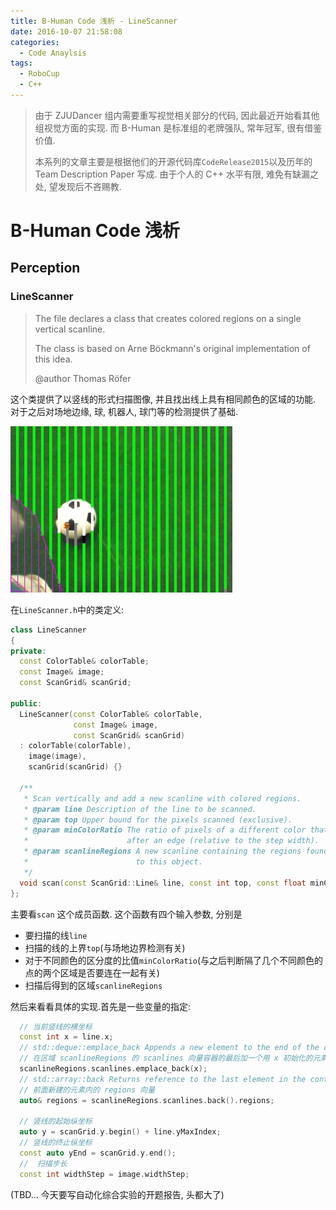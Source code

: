 ```yaml
---
title: B-Human Code 浅析 - LineScanner
date: 2016-10-07 21:58:08
categories:
  - Code Anaylsis
tags:
  - RoboCup
  - C++
---
```


> 由于 ZJUDancer 组内需要重写视觉相关部分的代码, 因此最近开始看其他组视觉方面的实现. 而 B-Human 是标准组的老牌强队, 常年冠军, 很有借鉴价值.
>
> 本系列的文章主要是根据他们的开源代码库`CodeRelease2015`以及历年的 Team Description Paper 写成. 由于个人的 C++ 水平有限, 难免有缺漏之处, 望发现后不吝赐教.

# B-Human Code 浅析

## Perception

### LineScanner

> The file declares a class that creates colored regions on a single vertical scanline.
>
> The class is based on Arne Böckmann's original implementation of this idea.
>
> @author Thomas Röfer

这个类提供了以竖线的形式扫描图像, 并且找出线上具有相同颜色的区域的功能. 对于之后对场地边缘, 球, 机器人, 球门等的检测提供了基础.

![vertical_scan.png](/images/vertical_scan.png)

<!-- more -->

在`LineScanner.h`中的类定义:

```C++
class LineScanner
{
private:
  const ColorTable& colorTable;
  const Image& image;
  const ScanGrid& scanGrid;

public:
  LineScanner(const ColorTable& colorTable,
              const Image& image,
              const ScanGrid& scanGrid)
  : colorTable(colorTable),
    image(image),
    scanGrid(scanGrid) {}

  /**
   * Scan vertically and add a new scanline with colored regions.
   * @param line Description of the line to be scanned.
   * @param top Upper bound for the pixels scanned (exclusive).
   * @param minColorRatio The ratio of pixels of a different color that is expected 
   *                      after an edge (relative to the step width).
   * @param scanlineRegions A new scanline containing the regions found will be added
   *                        to this object.
   */
  void scan(const ScanGrid::Line& line, const int top, const float minColorRatio, ScanlineRegions& scanlineRegions) const;
};
```

主要看`scan` 这个成员函数. 这个函数有四个输入参数, 分别是

* 要扫描的线`line`
* 扫描的线的上界`top`(与场地边界检测有关)
* 对于不同颜色的区分度的比值`minColorRatio`(与之后判断隔了几个不同颜色的点的两个区域是否要连在一起有关)
* 扫描后得到的区域`scanlineRegions`

然后来看看具体的实现.首先是一些变量的指定:

```C++
  // 当前竖线的横坐标
  const int x = line.x;
  // std::deque::emplace_back Appends a new element to the end of the container.
  // 在区域 scanlineRegions 的 scanlines 向量容器的最后加一个用 x 初始化的元素. 
  scanlineRegions.scanlines.emplace_back(x); 
  // std::array::back Returns reference to the last element in the container.
  // 前面新建的元素内的 regions 向量
  auto& regions = scanlineRegions.scanlines.back().regions; 

  // 竖线的起始纵坐标
  auto y = scanGrid.y.begin() + line.yMaxIndex;
  // 竖线的终止纵坐标
  const auto yEnd = scanGrid.y.end();
  //  扫描步长
  const int widthStep = image.widthStep;
```

(TBD… 今天要写自动化综合实验的开题报告, 头都大了)
